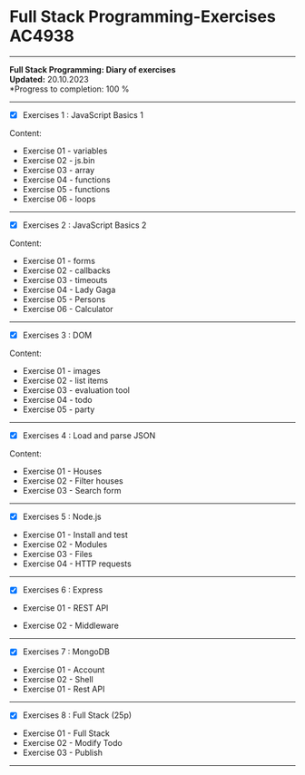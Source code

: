 # Full Stack Programming-Exercises AC4938


- - - - - - - - - - - - - - - - - - - - - - - - - - - - - - - - - -

**Full Stack Programming: Diary of exercises**\
**Updated:** 20.10.2023\
*Progress to completion: 100 %

- - - - - - - - - - - - - - - - - - - - - - - - - - - - - - - - - -

- [x] Exercises 1 : JavaScript Basics 1 

Content: 
- Exercise 01 - variables 
- Exercise 02 - js.bin 
- Exercise 03 - array 
- Exercise 04 - functions 
- Exercise 05 - functions 
- Exercise 06 - loops 

- - - - - - - - - - - - - - - - - - - - - - - - - - - - - - - - - -

- [x] Exercises 2 : JavaScript Basics 2 

Content: 
- Exercise 01 - forms 
- Exercise 02 - callbacks  
- Exercise 03 - timeouts
- Exercise 04 - Lady Gaga 
- Exercise 05 - Persons 
- Exercise 06 - Calculator 

- - - - - - - - - - - - - - - - - - - - - - - - - - - - - - - - - -

- [x] Exercises 3 : DOM 

Content: 
- Exercise 01 - images  
- Exercise 02 - list items  
- Exercise 03 - evaluation tool 
- Exercise 04 - todo 
- Exercise 05 - party 


- - - - - - - - - - - - - - - - - - - - - - - - - - - - - - - - - -

- [x] Exercises 4 : Load and parse JSON 

Content: 
- Exercise 01 - Houses  
- Exercise 02 - Filter houses  
- Exercise 03 - Search form 

- - - - - - - - - - - - - - - - - - - - - - - - - - - - - - - - - -

- [x] Exercises 5 : Node.js 

- Exercise 01 - Install and test  
- Exercise 02 - Modules   
- Exercise 03 - Files  
- Exercise 04 - HTTP requests 

- - - - - - - - - - - - - - - - - - - - - - - - - - - - - - - - - -

- [x] Exercises 6 : Express 

- Exercise 01 - REST API 
    

- Exercise 02 - Middleware 

- - - - - - - - - - - - - - - - - - - - - - - - - - - - - - - - - -

- [x] Exercises 7 : MongoDB 

- Exercise 01 - Account 
- Exercise 02 - Shell 
- Exercise 01 - Rest API

- - - - - - - - - - - - - - - - - - - - - - - - - - - - - - - - - -

- [x] Exercises 8 : Full Stack (25p)

- Exercise 01 - Full Stack 
- Exercise 02 - Modify Todo 
- Exercise 03 - Publish 

- - - - - - - - - - - - - - - - - - - - - - - - - - - - - - - - - -
